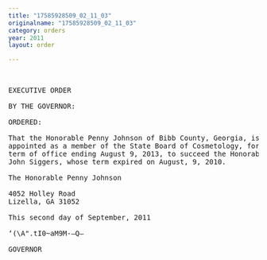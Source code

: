 ```yaml
---
title: "17585928509_02_11_03"
originalname: "17585928509_02_11_03"
category: orders
year: 2011
layout: order

---
```

<pre>
 

EXECUTIVE ORDER

BY THE GOVERNOR:

ORDERED:

That the Honorable Penny Johnson of Bibb County, Georgia, is
appointed as a member of the State Board of Cosmetology, for a
term of office ending August 9, 2013, to succeed the Honorable
John Siggers, whose term expired on August, 9, 2010.

The Honorable Penny Johnson

4052 Holley Road
Lizella, GA 31052

This second day of September, 2011

‘(\A".tI0~aM9M-—Q—

GOVERNOR

</pre>
